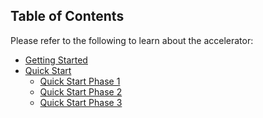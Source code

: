 <!-- markdownlint-disable first-line-h1 -->
## Table of Contents

Please refer to the following to learn about the accelerator:

- [Getting Started][wiki_getting_started]
- [Quick Start][wiki_quick_start]
    - [Quick Start Phase 1][wiki_quick_start_phase_1]
    - [Quick Start Phase 2][wiki_quick_start_phase_2]
    - [Quick Start Phase 3][wiki_quick_start_phase_3]


 [//]: # (************************)
 [//]: # (INSERT LINK LABELS BELOW)
 [//]: # (************************)

[wiki_getting_started]:               %5BUser-Guide%5D-Getting-Started "Wiki - Getting Started"
[wiki_quick_start]:                   %5BUser-Guide%5D-Quick-Start "Wiki - Quick Start"
[wiki_quick_start_phase_1]:           %5BUser-Guide%5D-Quick-Start-Phase-1 "Wiki - Quick Start - Phase 1"
[wiki_quick_start_phase_2]:           %5BUser-Guide%5D-Quick-Start-Phase-2 "Wiki - Quick Start - Phase 2"
[wiki_quick_start_phase_3]:           %5BUser-Guide%5D-Quick-Start-Phase-3 "Wiki - Quick Start - Phase 3"